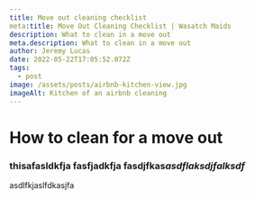 ```yaml
---
title: Move out cleaning checklist
meta:title: Move Out Cleaning Checklist | Wasatch Maids
description: What to clean in a move out
meta.description: What to clean in a move out
author: Jeremy Lucas
date: 2022-05-22T17:05:52.072Z
tags:
  - post
image: /assets/posts/airbnb-kitchen-view.jpg
imageAlt: Kitchen of an airbnb cleaning
---
```

# How to clean for a move out

### thisafasldkfja  fasfjadkfja **fasdjfkas*asdflaksdjfalksdf*** 

asdlfkjaslfdkasjfa